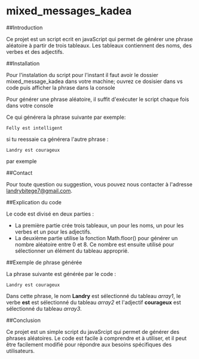 # mixed_messages_kadea
##Introduction

Ce projet est un script ecrit en javaScript qui permet de générer une phrase aléatoire à partir de trois tableaux. Les tableaux contiennent des noms, des verbes et des adjectifs.

##Installation

Pour l'instalation du script pour l'instant il faut avoir le dossier mixed_message_kadea dans votre machine; ouvrez ce dosisier dans vs code puis afficher la phrase dans la console

Pour générer une phrase aléatoire, il suffit d'exécuter le script chaque fois dans votre console

Ce qui générera la phrase suivante par exemple:

```text
Felly est intelligent
```
si tu reessaie ca générera l'autre phrase :
```text
Landry est courageux
```
par exemple

##Contact

Pour toute question ou suggestion, vous pouvez nous contacter à l'adresse landrybitege7@gmail.com.

##Explication du code

Le code est divisé en deux parties :

- La première partie crée trois tableaux, un pour les noms, un pour les verbes et un pour les adjectifs.
- La deuxième partie utilise la fonction Math.floor() pour générer un nombre aléatoire entre 0 et 8. Ce nombre est ensuite utilisé pour sélectionner un élément du tableau approprié.

##Exemple de phrase générée

La phrase suivante est générée par le code :

```text
Landry est courageux
```
Dans cette phrase, le nom **Landry** est sélectionné du tableau *array1*, le verbe **est** est sélectionné du tableau *array2* et l'adjectif **courageux** est sélectionné du tableau *array3*.


##Conclusion

Ce projet est un simple script du javaSrcipt qui permet de générer des phrases aléatoires. Le code est facile à comprendre et à utiliser, et il peut être facilement modifié pour répondre aux besoins spécifiques des utilisateurs.
